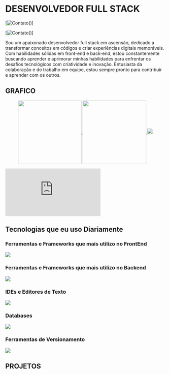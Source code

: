 <h1>DESENVOLVEDOR FULL STACK </h1>

[![Contato](https://img.shields.io/badge/LinkedIn-0077B5?style=for-the-badge&logo=linkedin&logoColor=white)()]

[![Contato](https://img.shields.io/badge/Instagram-E4405F?style=for-the-badge&logo=instagram&logoColor=white)()]


Sou um apaixonado desenvolvedor full stack em ascensão, dedicado a transformar conceitos em códigos e criar experiências digitais memoráveis. Com habilidades sólidas em front-end e back-end, estou constantemente buscando aprender e aprimorar minhas habilidades para enfrentar os desafios tecnológicos com criatividade e inovação. Entusiasta da colaboração e do trabalho em equipe, estou sempre pronto para contribuir e aprender com os outros.

<h2>GRAFICO</h2>
<p align="center">
<a href="https://github.com/anuraghazra/github-readme-stats">
  <img height=200 align="center" src="https://github-readme-stats.vercel.app/api?username=Gabsfns" />
</a>
<a href="https://github.com/Gabsfns/convoychat">
  <img height=200 align="center" src="https://github-readme-stats.vercel.app/api/top-langs?username=Gabsfns&layout=compact&langs_count=8&card_width=320" />

</a>

<a>
<img src="https://github-readme-stats.vercel.app/api/wakatime?username=Gabsfns"/>
</a>

</p>





<embed src="https://wakatime.com/share/@Gabsfns/8b97d783-7957-47e6-9c3f-d45c26dd95b3.svg"></embed>
<p align="center">
<h2>Tecnologias que eu uso Diariamente</h2>
<p display= "flex" align="center">
<h3>Ferramentas e Frameworks que mais utilizo no FrontEnd</h3>
<img src ="https://skillicons.dev/icons?i=js,html,css,angular,react,vite,sass,bootstrap"/>
<h3>Ferramentas e Frameworks que mais utilizo no Backend</h3>
<img src="https://skillicons.dev/icons?i=java,spring,nodejs,jquery,php,laravel"/>
<h3>IDEs e Editores de Texto</h3>
<img src="https://skillicons.dev/icons?i=idea,vscode,visualstudio"/>
<h3>Databases</h3>
<img src = "https://skillicons.dev/icons?i=mongodb, mysql"/>
<h3>Ferramentas de Versionamento</h3>
<img src = "https://skillicons.dev/icons?i=git"/>
</p>
<h2>PROJETOS</h2>
